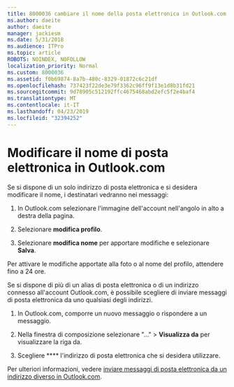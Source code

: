 ```yaml
---
title: 8000036 cambiare il nome della posta elettronica in Outlook.com
ms.author: daeite
author: daeite
manager: jackiesm
ms.date: 5/31/2018
ms.audience: ITPro
ms.topic: article
ROBOTS: NOINDEX, NOFOLLOW
localization_priority: Normal
ms.custom: 8000036
ms.assetid: f0b69874-8a7b-480c-8329-01872c6c21df
ms.openlocfilehash: 737423f22de3e79f3362c96ff9f13e1d8b31fd21
ms.sourcegitcommit: 9d78905c512192ffc4675468abd2efc5f2e4baf4
ms.translationtype: MT
ms.contentlocale: it-IT
ms.lasthandoff: 04/23/2019
ms.locfileid: "32394252"
---
```

# <a name="change-your-email-name-in-outlookcom"></a>Modificare il nome di posta elettronica in Outlook.com

Se si dispone di un solo indirizzo di posta elettronica e si desidera modificare il nome, i destinatari vedranno nei messaggi:
  
1. In Outlook.com selezionare l'immagine dell'account nell'angolo in alto a destra della pagina.
    
2. Selezionare **modifica profilo**. 
    
3. Selezionare **modifica nome** per apportare modifiche e selezionare **Salva**. 
    
Per attivare le modifiche apportate alla foto o al nome del profilo, attendere fino a 24 ore.
  
Se si dispone di più di un alias di posta elettronica o di un indirizzo connesso all'account Outlook.com, è possibile scegliere di inviare messaggi di posta elettronica da uno qualsiasi degli indirizzi.
  
1. In Outlook.com, comporre un nuovo messaggio o rispondere a un messaggio.
    
2. Nella finestra di composizione selezionare "..." \> **Visualizza da** per visualizzare la riga da. 
    
3. Scegliere **** l'indirizzo di posta elettronica che si desidera utilizzare. 
    
Per ulteriori informazioni, vedere [inviare messaggi di posta elettronica da un indirizzo diverso in Outlook.com](https://go.microsoft.com/fwlink/p/?linkid=2001701&amp;clcid=0x409).
  

